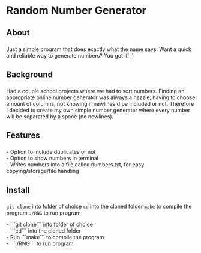 <h1 align="left">Random Number Generator</h1>

###

<h2 align="left">About</h2>

###

<p align="left">Just a simple program that does exactly what the name says. Want a quick and reliable way to generate numbers? You got it! :)</p>

###

<h2 align="left">Background</h2>

###

<p align="left">Had a couple school projects where we had to sort numbers. Finding an appropriate online number generator was always a hazzle, having to choose amount of columns, not knowing if newlines'd be included or not. Therefore I decided to create my own simple number generator where every number will be separated by a space (no newlines).</p>

###

<h2 align="left">Features</h2>

###

<p align="left">- Option to include duplicates or not<br>- Option to show numbers in terminal<br>- Writes numbers into a file called numbers.txt, for easy copying/storage/file handling</p>

###

<h2 align="left">Install</h2>

###
```git clone``` into folder of choice
```cd``` into the cloned folder
```make``` to compile the program
```./RNG``` to run program
<p align="left">- ```git clone``` into folder of choice<br>- ```cd``` into the cloned folder<br>- Run ```make``` to compile the program<br>- ```./RNG``` to run program</p>
